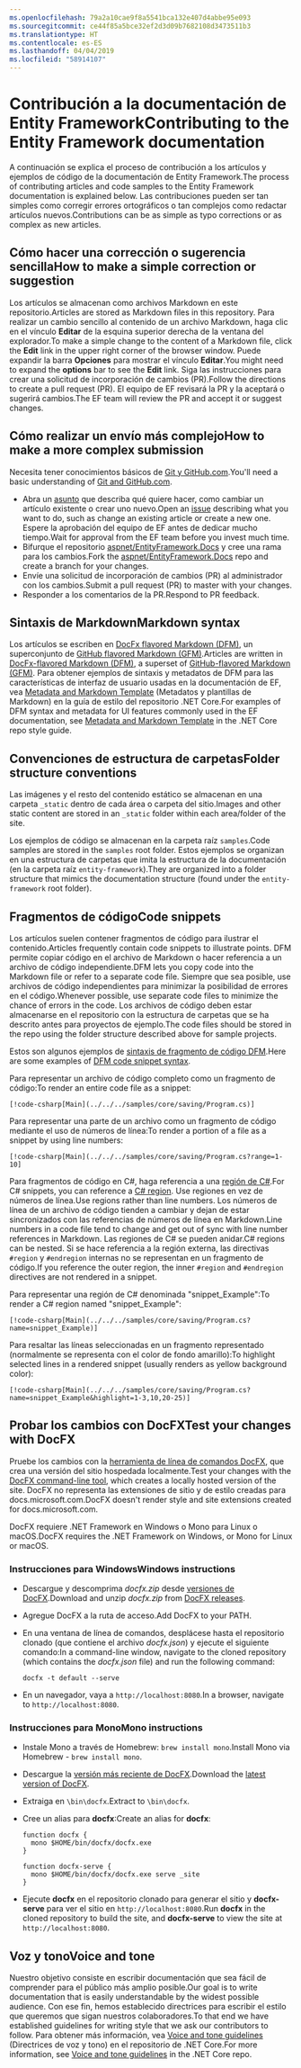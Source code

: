 ```yaml
---
ms.openlocfilehash: 79a2a10cae9f8a5541bca132e407d4abbe95e093
ms.sourcegitcommit: ce44f85a5bce32ef2d3d09b7682108d3473511b3
ms.translationtype: HT
ms.contentlocale: es-ES
ms.lasthandoff: 04/04/2019
ms.locfileid: "58914107"
---
```

# <a name="contributing-to-the-entity-framework-documentation"></a><span data-ttu-id="4ab15-101">Contribución a la documentación de Entity Framework</span><span class="sxs-lookup"><span data-stu-id="4ab15-101">Contributing to the Entity Framework documentation</span></span>

<span data-ttu-id="4ab15-102">A continuación se explica el proceso de contribución a los artículos y ejemplos de código de la documentación de Entity Framework.</span><span class="sxs-lookup"><span data-stu-id="4ab15-102">The process of contributing articles and code samples to the Entity Framework documentation is explained below.</span></span> <span data-ttu-id="4ab15-103">Las contribuciones pueden ser tan simples como corregir errores ortográficos o tan complejos como redactar artículos nuevos.</span><span class="sxs-lookup"><span data-stu-id="4ab15-103">Contributions can be as simple as typo corrections or as complex as new articles.</span></span>

## <a name="how-to-make-a-simple-correction-or-suggestion"></a><span data-ttu-id="4ab15-104">Cómo hacer una corrección o sugerencia sencilla</span><span class="sxs-lookup"><span data-stu-id="4ab15-104">How to make a simple correction or suggestion</span></span>

<span data-ttu-id="4ab15-105">Los artículos se almacenan como archivos Markdown en este repositorio.</span><span class="sxs-lookup"><span data-stu-id="4ab15-105">Articles are stored as Markdown files in this repository.</span></span> <span data-ttu-id="4ab15-106">Para realizar un cambio sencillo al contenido de un archivo Markdown, haga clic en el vínculo **Editar** de la esquina superior derecha de la ventana del explorador.</span><span class="sxs-lookup"><span data-stu-id="4ab15-106">To make a simple change to the content of a Markdown file, click the **Edit** link in the upper right corner of the browser window.</span></span> <span data-ttu-id="4ab15-107">Puede expandir la barra **Opciones** para mostrar el vínculo **Editar**.</span><span class="sxs-lookup"><span data-stu-id="4ab15-107">You might need to expand the **options** bar to see the **Edit** link.</span></span> <span data-ttu-id="4ab15-108">Siga las instrucciones para crear una solicitud de incorporación de cambios (PR).</span><span class="sxs-lookup"><span data-stu-id="4ab15-108">Follow the directions to create a pull request (PR).</span></span> <span data-ttu-id="4ab15-109">El equipo de EF revisará la PR y la aceptará o sugerirá cambios.</span><span class="sxs-lookup"><span data-stu-id="4ab15-109">The EF team will review the PR and accept it or suggest changes.</span></span>

## <a name="how-to-make-a-more-complex-submission"></a><span data-ttu-id="4ab15-110">Cómo realizar un envío más complejo</span><span class="sxs-lookup"><span data-stu-id="4ab15-110">How to make a more complex submission</span></span>

<span data-ttu-id="4ab15-111">Necesita tener conocimientos básicos de [Git y GitHub.com](https://guides.github.com/activities/hello-world/).</span><span class="sxs-lookup"><span data-stu-id="4ab15-111">You'll need a basic understanding of [Git and GitHub.com](https://guides.github.com/activities/hello-world/).</span></span>

* <span data-ttu-id="4ab15-112">Abra un [asunto](https://github.com/aspnet/EntityFramework.Docs/issues/new) que describa qué quiere hacer, como cambiar un artículo existente o crear uno nuevo.</span><span class="sxs-lookup"><span data-stu-id="4ab15-112">Open an [issue](https://github.com/aspnet/EntityFramework.Docs/issues/new) describing what you want to do, such as change an existing article or create a new one.</span></span> <span data-ttu-id="4ab15-113">Espere la aprobación del equipo de EF antes de dedicar mucho tiempo.</span><span class="sxs-lookup"><span data-stu-id="4ab15-113">Wait for approval from the EF team before you invest much time.</span></span>
* <span data-ttu-id="4ab15-114">Bifurque el repositorio [aspnet/EntityFramework.Docs](https://github.com/aspnet/EntityFramework.Docs/) y cree una rama para los cambios.</span><span class="sxs-lookup"><span data-stu-id="4ab15-114">Fork the [aspnet/EntityFramework.Docs](https://github.com/aspnet/EntityFramework.Docs/) repo and create a branch for your changes.</span></span>
* <span data-ttu-id="4ab15-115">Envíe una solicitud de incorporación de cambios (PR) al administrador con los cambios.</span><span class="sxs-lookup"><span data-stu-id="4ab15-115">Submit a pull request (PR) to master with your changes.</span></span>
* <span data-ttu-id="4ab15-116">Responder a los comentarios de la PR.</span><span class="sxs-lookup"><span data-stu-id="4ab15-116">Respond to PR feedback.</span></span>

## <a name="markdown-syntax"></a><span data-ttu-id="4ab15-117">Sintaxis de Markdown</span><span class="sxs-lookup"><span data-stu-id="4ab15-117">Markdown syntax</span></span>

<span data-ttu-id="4ab15-118">Los artículos se escriben en [DocFx flavored Markdown (DFM)](http://dotnet.github.io/docfx/spec/docfx_flavored_markdown.html), un superconjunto de [GitHub flavored Markdown (GFM)](https://guides.github.com/features/mastering-markdown/).</span><span class="sxs-lookup"><span data-stu-id="4ab15-118">Articles are written in [DocFx-flavored Markdown (DFM)](http://dotnet.github.io/docfx/spec/docfx_flavored_markdown.html), a superset of [GitHub-flavored Markdown (GFM)](https://guides.github.com/features/mastering-markdown/).</span></span> <span data-ttu-id="4ab15-119">Para obtener ejemplos de sintaxis y metadatos de DFM para las características de interfaz de usuario usadas en la documentación de EF, vea [Metadata and Markdown Template](https://github.com/dotnet/docs/blob/master/styleguide/template.md) (Metadatos y plantillas de Markdown) en la guía de estilo del repositorio .NET Core.</span><span class="sxs-lookup"><span data-stu-id="4ab15-119">For examples of DFM syntax and metadata for UI features commonly used in the EF documentation, see [Metadata and Markdown Template](https://github.com/dotnet/docs/blob/master/styleguide/template.md) in the .NET Core repo style guide.</span></span>

## <a name="folder-structure-conventions"></a><span data-ttu-id="4ab15-120">Convenciones de estructura de carpetas</span><span class="sxs-lookup"><span data-stu-id="4ab15-120">Folder structure conventions</span></span>

<span data-ttu-id="4ab15-121">Las imágenes y el resto del contenido estático se almacenan en una carpeta `_static` dentro de cada área o carpeta del sitio.</span><span class="sxs-lookup"><span data-stu-id="4ab15-121">Images and other static content are stored in an `_static` folder within each area/folder of the site.</span></span>

<span data-ttu-id="4ab15-122">Los ejemplos de código se almacenan en la carpeta raíz `samples`.</span><span class="sxs-lookup"><span data-stu-id="4ab15-122">Code samples are stored in the `samples` root folder.</span></span> <span data-ttu-id="4ab15-123">Estos ejemplos se organizan en una estructura de carpetas que imita la estructura de la documentación (en la carpeta raíz `entity-framework`).</span><span class="sxs-lookup"><span data-stu-id="4ab15-123">They are organized into a folder structure that mimics the documentation structure (found under the `entity-framework` root folder).</span></span>

## <a name="code-snippets"></a><span data-ttu-id="4ab15-124">Fragmentos de código</span><span class="sxs-lookup"><span data-stu-id="4ab15-124">Code snippets</span></span>

<span data-ttu-id="4ab15-125">Los artículos suelen contener fragmentos de código para ilustrar el contenido.</span><span class="sxs-lookup"><span data-stu-id="4ab15-125">Articles frequently contain code snippets to illustrate points.</span></span> <span data-ttu-id="4ab15-126">DFM permite copiar código en el archivo de Markdown o hacer referencia a un archivo de código independiente.</span><span class="sxs-lookup"><span data-stu-id="4ab15-126">DFM lets you copy code into the Markdown file or refer to a separate code file.</span></span> <span data-ttu-id="4ab15-127">Siempre que sea posible, use archivos de código independientes para minimizar la posibilidad de errores en el código.</span><span class="sxs-lookup"><span data-stu-id="4ab15-127">Whenever possible, use separate code files to minimize the chance of errors in the code.</span></span> <span data-ttu-id="4ab15-128">Los archivos de código deben estar almacenarse en el repositorio con la estructura de carpetas que se ha descrito antes para proyectos de ejemplo.</span><span class="sxs-lookup"><span data-stu-id="4ab15-128">The code files should be stored in the repo using the folder structure described above for sample projects.</span></span>

<span data-ttu-id="4ab15-129">Estos son algunos ejemplos de [sintaxis de fragmento de código DFM](http://dotnet.github.io/docfx/spec/docfx_flavored_markdown.html#code-snippet).</span><span class="sxs-lookup"><span data-stu-id="4ab15-129">Here are some examples of [DFM code snippet syntax](http://dotnet.github.io/docfx/spec/docfx_flavored_markdown.html#code-snippet).</span></span>

<span data-ttu-id="4ab15-130">Para representar un archivo de código completo como un fragmento de código:</span><span class="sxs-lookup"><span data-stu-id="4ab15-130">To render an entire code file as a snippet:</span></span>

``` none
[!code-csharp[Main](../../../samples/core/saving/Program.cs)]
```

<span data-ttu-id="4ab15-131">Para representar una parte de un archivo como un fragmento de código mediante el uso de números de línea:</span><span class="sxs-lookup"><span data-stu-id="4ab15-131">To render a portion of a file as a snippet by using line numbers:</span></span>

``` none
[!code-csharp[Main](../../../samples/core/saving/Program.cs?range=1-10]
```

<span data-ttu-id="4ab15-132">Para fragmentos de código en C#, haga referencia a una [región de C#](https://msdn.microsoft.com/library/9a1ybwek.aspx).</span><span class="sxs-lookup"><span data-stu-id="4ab15-132">For C# snippets, you can reference a [C# region](https://msdn.microsoft.com/library/9a1ybwek.aspx).</span></span> <span data-ttu-id="4ab15-133">Use regiones en vez de números de línea.</span><span class="sxs-lookup"><span data-stu-id="4ab15-133">Use regions rather than line numbers.</span></span> <span data-ttu-id="4ab15-134">Los números de línea de un archivo de código tienden a cambiar y dejan de estar sincronizados con las referencias de números de línea en Markdown.</span><span class="sxs-lookup"><span data-stu-id="4ab15-134">Line numbers in a code file tend to change and get out of sync with line number references in Markdown.</span></span> <span data-ttu-id="4ab15-135">Las regiones de C# se pueden anidar.</span><span class="sxs-lookup"><span data-stu-id="4ab15-135">C# regions can be nested.</span></span> <span data-ttu-id="4ab15-136">Si se hace referencia a la región externa, las directivas `#region` y `#endregion` internas no se representan en un fragmento de código.</span><span class="sxs-lookup"><span data-stu-id="4ab15-136">If you reference the outer region, the inner `#region` and `#endregion` directives are not rendered in a snippet.</span></span>

<span data-ttu-id="4ab15-137">Para representar una región de C# denominada "snippet_Example":</span><span class="sxs-lookup"><span data-stu-id="4ab15-137">To render a C# region named "snippet_Example":</span></span>

``` none
[!code-csharp[Main](../../../samples/core/saving/Program.cs?name=snippet_Example)]
```

<span data-ttu-id="4ab15-138">Para resaltar las líneas seleccionadas en un fragmento representado (normalmente se representa con el color de fondo amarillo):</span><span class="sxs-lookup"><span data-stu-id="4ab15-138">To highlight selected lines in a rendered snippet (usually renders as yellow background color):</span></span>

``` none
[!code-csharp[Main](../../../samples/core/saving/Program.cs?name=snippet_Example&highlight=1-3,10,20-25)]
```

## <a name="test-your-changes-with-docfx"></a><span data-ttu-id="4ab15-139">Probar los cambios con DocFX</span><span class="sxs-lookup"><span data-stu-id="4ab15-139">Test your changes with DocFX</span></span>

<span data-ttu-id="4ab15-140">Pruebe los cambios con la [herramienta de línea de comandos DocFX](https://dotnet.github.io/docfx/tutorial/docfx_getting_started.html#2-use-docfx-as-a-command-line-tool), que crea una versión del sitio hospedada localmente.</span><span class="sxs-lookup"><span data-stu-id="4ab15-140">Test your changes with the [DocFX command-line tool](https://dotnet.github.io/docfx/tutorial/docfx_getting_started.html#2-use-docfx-as-a-command-line-tool), which creates a locally hosted version of the site.</span></span> <span data-ttu-id="4ab15-141">DocFX no representa las extensiones de sitio y de estilo creadas para docs.microsoft.com.</span><span class="sxs-lookup"><span data-stu-id="4ab15-141">DocFX doesn't render style and site extensions created for docs.microsoft.com.</span></span>

<span data-ttu-id="4ab15-142">DocFX requiere .NET Framework en Windows o Mono para Linux o macOS.</span><span class="sxs-lookup"><span data-stu-id="4ab15-142">DocFX requires the .NET Framework on Windows, or Mono for Linux or macOS.</span></span>

### <a name="windows-instructions"></a><span data-ttu-id="4ab15-143">Instrucciones para Windows</span><span class="sxs-lookup"><span data-stu-id="4ab15-143">Windows instructions</span></span>

* <span data-ttu-id="4ab15-144">Descargue y descomprima *docfx.zip* desde [versiones de DocFX](https://github.com/dotnet/docfx/releases).</span><span class="sxs-lookup"><span data-stu-id="4ab15-144">Download and unzip *docfx.zip* from [DocFX releases](https://github.com/dotnet/docfx/releases).</span></span>
* <span data-ttu-id="4ab15-145">Agregue DocFX a la ruta de acceso.</span><span class="sxs-lookup"><span data-stu-id="4ab15-145">Add DocFX to your PATH.</span></span>
* <span data-ttu-id="4ab15-146">En una ventana de línea de comandos, desplácese hasta el repositorio clonado (que contiene el archivo *docfx.json*) y ejecute el siguiente comando:</span><span class="sxs-lookup"><span data-stu-id="4ab15-146">In a command-line window, navigate to the cloned repository (which contains the *docfx.json* file) and run the following command:</span></span>

   ``` console
   docfx -t default --serve
   ```

* <span data-ttu-id="4ab15-147">En un navegador, vaya a `http://localhost:8080`.</span><span class="sxs-lookup"><span data-stu-id="4ab15-147">In a browser, navigate to `http://localhost:8080`.</span></span>

### <a name="mono-instructions"></a><span data-ttu-id="4ab15-148">Instrucciones para Mono</span><span class="sxs-lookup"><span data-stu-id="4ab15-148">Mono instructions</span></span>

* <span data-ttu-id="4ab15-149">Instale Mono a través de Homebrew: `brew install mono`.</span><span class="sxs-lookup"><span data-stu-id="4ab15-149">Install Mono via Homebrew - `brew install mono`.</span></span>
* <span data-ttu-id="4ab15-150">Descargue la [versión más reciente de DocFX](https://github.com/dotnet/docfx/releases/tag/v2.7.2).</span><span class="sxs-lookup"><span data-stu-id="4ab15-150">Download the [latest version of DocFX](https://github.com/dotnet/docfx/releases/tag/v2.7.2).</span></span>
* <span data-ttu-id="4ab15-151">Extraiga en `\bin\docfx`.</span><span class="sxs-lookup"><span data-stu-id="4ab15-151">Extract to `\bin\docfx`.</span></span>
* <span data-ttu-id="4ab15-152">Cree un alias para **docfx**:</span><span class="sxs-lookup"><span data-stu-id="4ab15-152">Create an alias for **docfx**:</span></span>

  ``` console
  function docfx {
    mono $HOME/bin/docfx/docfx.exe
  }

  function docfx-serve {
    mono $HOME/bin/docfx/docfx.exe serve _site
  }
  ```

* <span data-ttu-id="4ab15-153">Ejecute **docfx** en el repositorio clonado para generar el sitio y **docfx-serve** para ver el sitio en `http://localhost:8080`.</span><span class="sxs-lookup"><span data-stu-id="4ab15-153">Run **docfx** in the cloned repository to build the site, and **docfx-serve** to view the site at `http://localhost:8080`.</span></span>

## <a name="voice-and-tone"></a><span data-ttu-id="4ab15-154">Voz y tono</span><span class="sxs-lookup"><span data-stu-id="4ab15-154">Voice and tone</span></span>

<span data-ttu-id="4ab15-155">Nuestro objetivo consiste en escribir documentación que sea fácil de comprender para el público más amplio posible.</span><span class="sxs-lookup"><span data-stu-id="4ab15-155">Our goal is to write documentation that is easily understandable by the widest possible audience.</span></span> <span data-ttu-id="4ab15-156">Con ese fin, hemos establecido directrices para escribir el estilo que queremos que sigan nuestros colaboradores.</span><span class="sxs-lookup"><span data-stu-id="4ab15-156">To that end we have established guidelines for writing style that we ask our contributors to follow.</span></span> <span data-ttu-id="4ab15-157">Para obtener más información, vea [Voice and tone guidelines](https://github.com/dotnet/docs/blob/master/styleguide/voice-tone.md) (Directrices de voz y tono) en el repositorio de .NET Core.</span><span class="sxs-lookup"><span data-stu-id="4ab15-157">For more information, see [Voice and tone guidelines](https://github.com/dotnet/docs/blob/master/styleguide/voice-tone.md) in the .NET Core repo.</span></span>
